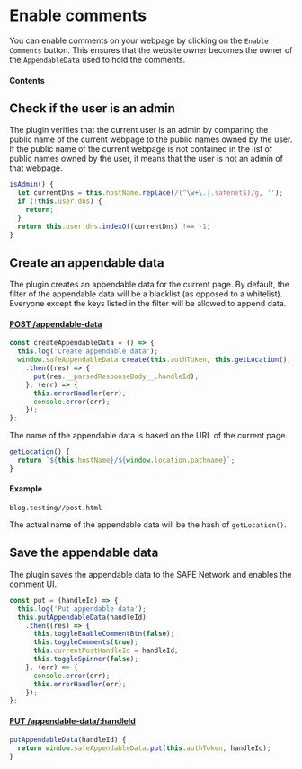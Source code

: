 # Enable comments

You can enable comments on your webpage by clicking on the `Enable Comments` button. This ensures that the website owner becomes the owner of the `AppendableData` used to hold the comments.

#### Contents

<!-- toc -->

## Check if the user is an admin

The plugin verifies that the current user is an admin by comparing the public name of the current webpage to the public names owned by the user. If the public name of the current webpage is not contained in the list of public names owned by the user, it means that the user is not an admin of that webpage.

```js
isAdmin() {
  let currentDns = this.hostName.replace(/(^\w+\.|.safenet$)/g, '');
  if (!this.user.dns) {
    return;
  }
  return this.user.dns.indexOf(currentDns) !== -1;
}
```

## Create an appendable data

The plugin creates an appendable data for the current page. By default, the filter of the appendable data will be a blacklist (as opposed to a whitelist). Everyone except the keys listed in the filter will be allowed to append data.

#### [POST /appendable-data](https://github.com/maidsafe/rfcs/blob/master/text/0042-launcher-api-v0.6/api/appendable_data.md#create)

```js
const createAppendableData = () => {
  this.log('Create appendable data');
  window.safeAppendableData.create(this.authToken, this.getLocation(), false)
    .then((res) => {
      put(res.__parsedResponseBody__.handleId);
    }, (err) => {
      this.errorHandler(err);
      console.error(err);
    });
};
```

The name of the appendable data is based on the URL of the current page.

```js
getLocation() {
  return `${this.hostName}/${window.location.pathname}`;
}
```

#### Example

```
blog.testing//post.html
```

The actual name of the appendable data will be the hash of `getLocation()`.

## Save the appendable data

The plugin saves the appendable data to the SAFE Network and enables the comment UI.

```js
const put = (handleId) => {
  this.log('Put appendable data');
  this.putAppendableData(handleId)
    .then((res) => {
      this.toggleEnableCommentBtn(false);
      this.toggleComments(true);
      this.currentPostHandleId = handleId;
      this.toggleSpinner(false);
    }, (err) => {
      console.error(err);
      this.errorHandler(err);
    });
};
```

#### [PUT /appendable-data/:handleId](https://github.com/maidsafe/rfcs/blob/master/text/0042-launcher-api-v0.6/api/appendable_data.md#save-appendabledata)

```js
putAppendableData(handleId) {
  return window.safeAppendableData.put(this.authToken, handleId);
}
```
